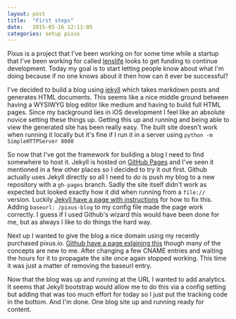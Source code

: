 ```yaml
---
layout: post
title:  "First steps"
date:   2015-05-16 12:11:05
categories: setup pixus
---
```

Pixus is a project that I've been working on for some time while a startup that I've been working for called [lenslife] looks to get funding to continue development. Today my goal is to start letting people know about what I'm doing because if no one knows about it then how can it ever be successful?

I've decided to build a blog using [jekyll] which takes markdown posts and generates HTML documents. This seems like a nice middle ground between having a WYSIWYG blog editor like medium and having to build full HTML pages. Since my background lies in iOS development I feel like an absolute novice setting these things up. Getting this up and running and being able to view the generated site has been really easy. The built site doesn't work when running it locally but it's fine if I run it in a server using `python -m SimpleHTTPServer 8000`

So now that I've got the framework for building a blog I need to find somewhere to host it. Jekyll is hosted on [GitHub Pages] and I've seen it mentioned in a few other places so I decided to try it out first. Github actually uses Jekyll directly so all I need to do is push my blog to a new repository with a `gh-pages` branch. Sadly the site itself didn't work as expected but looked exactly how it did when running from a `file://` version. Luckily [Jekyll have a page with instructions](http://jekyllrb.com/docs/github-pages/) for how to fix this. Adding `baseurl: /pixus-blog` to my config file made the page work correctly. I guess if I used Github's wizard this would have been done for me, but as always I like to do things the hard way.

Next up I wanted to give the blog a nice domain using my recently purchased pixus.io. [Github have a page exlaining this](https://help.github.com/articles/setting-up-a-custom-domain-with-github-pages/) though many of the concepts are new to me. After changing a few CNAME entries and waiting the hours for it to propagate the site once again stopped working. This time it was just a matter of removing the baseurl entry.

Now that the blog was up and running at the URL I wanted to add analytics. It seems that Jekyll bootstrap would allow me to do this via a config setting but adding that was too much effort for today so I just put the tracking code in the bottom. And I'm done. One blog site up and running ready for content. 


[GitHub Pages]: http://pages.github.com/
[jekyll]:      http://jekyllrb.com
[lenslife]:      http://http://lenslife.com.au
